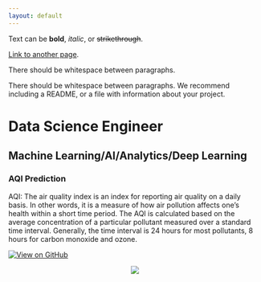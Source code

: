```yaml
---
layout: default
---
```


Text can be **bold**, _italic_, or ~~strikethrough~~.

[Link to another page](./another-page.html).

There should be whitespace between paragraphs.

There should be whitespace between paragraphs. We recommend including a README, or a file with information about your project.

# Data Science Engineer

## Machine Learning/AI/Analytics/Deep Learning


### AQI Prediction

AQI: The air quality index is an index for reporting air quality on a daily basis.  In other words, it is a measure of how air pollution affects one’s health within a short time period. The AQI is calculated based on the average concentration of a particular pollutant measured over a standard time interval. Generally, the time interval is 24 hours for most pollutants, 8 hours for carbon monoxide and ozone.

[![View on GitHub](https://img.shields.io/badge/GitHub-View_on_GitHub-blue?logo=GitHub)](https://github.com/ms241g/AQI-Prediction.git)

<center><img src="asset/aqi_prediction.png"/></center>

